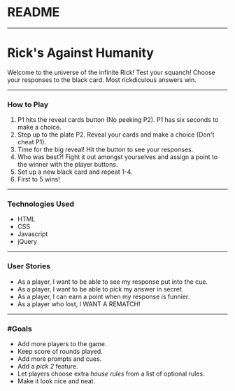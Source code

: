 # README

---
# Rick's Against Humanity
Welcome to the universe of the infinite Rick! Test your squanch! Choose your responses to the black card. Most rickdiculous answers win.

---

### How to Play

1. P1 hits the reveal cards button (No peeking P2). P1 has six seconds to make a choice.
2. Step up to the plate P2. Reveal your cards and make a choice (Don't cheat P1).
3. Time for the big reveal! Hit the button to see your responses.
4. Who was best?! Fight it out amongst yourselves and assign a point to the winner with the player buttons.
5. Set up a new black card and repeat 1-4.
6. First to 5 wins!

 ---

### Technologies Used

- HTML
- CSS
- Javascript
- jQuery

---

### User Stories

- As a player, I want to be able to see my response put into the cue.
- As a player, I want to be able to pick my answer in secret.
- As a player, I can earn a point when my response is funnier.
- As a player who lost, I WANT A REMATCH!

---

### #Goals
- Add more players to the game.
- Keep score of rounds played.
- Add more prompts and cues.
- Add a *pick 2* feature.
- Let players choose extra *house rules* from a list of optional rules.
- Make it look nice and neat.
